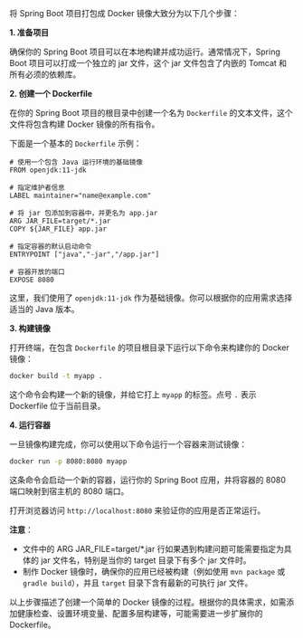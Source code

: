 将 Spring Boot 项目打包成 Docker 镜像大致分为以下几个步骤：

**1. 准备项目**

确保你的 Spring Boot 项目可以在本地构建并成功运行。通常情况下，Spring Boot 项目可以打成一个独立的 jar 文件，这个 jar 文件包含了内嵌的 Tomcat 和所有必须的依赖库。

**2. 创建一个 Dockerfile**

在你的 Spring Boot 项目的根目录中创建一个名为 `Dockerfile` 的文本文件，这个文件将包含构建 Docker 镜像的所有指令。

下面是一个基本的 `Dockerfile` 示例：

```
# 使用一个包含 Java 运行环境的基础镜像
FROM openjdk:11-jdk

# 指定维护者信息
LABEL maintainer="name@example.com"

# 将 jar 包添加到容器中，并更名为 app.jar
ARG JAR_FILE=target/*.jar
COPY ${JAR_FILE} app.jar

# 指定容器的默认启动命令
ENTRYPOINT ["java","-jar","/app.jar"]

# 容器开放的端口
EXPOSE 8080
```

这里，我们使用了 `openjdk:11-jdk` 作为基础镜像。你可以根据你的应用需求选择适当的 Java 版本。

**3. 构建镜像**

打开终端，在包含 `Dockerfile` 的项目根目录下运行以下命令来构建你的 Docker 镜像：

```bash
docker build -t myapp .
```

这个命令会构建一个新的镜像，并给它打上 `myapp` 的标签。点号 `.` 表示 Dockerfile 位于当前目录。

**4. 运行容器**

一旦镜像构建完成，你可以使用以下命令运行一个容器来测试镜像：

```bash
docker run -p 8080:8080 myapp
```

这条命令会启动一个新的容器，运行你的 Spring Boot 应用，并将容器的 8080 端口映射到宿主机的 8080 端口。

打开浏览器访问 `http://localhost:8080` 来验证你的应用是否正常运行。

**注意**：

- 文件中的 ARG JAR_FILE=target/*.jar 行如果遇到构建问题可能需要指定为具体的 jar 文件名，特别是当你的 target 目录下有多个 jar 文件时。
- 制作 Docker 镜像时，确保你的应用已经被构建（例如使用 `mvn package` 或 `gradle build`），并且 `target` 目录下含有最新的可执行 jar 文件。

以上步骤描述了创建一个简单的 Docker 镜像的过程。根据你的具体需求，如需添加健康检查、设置环境变量、配置多层构建等，可能需要进一步扩展你的 Dockerfile。